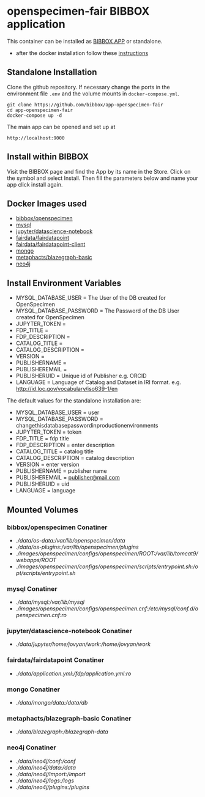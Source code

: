 # openspecimen-fair BIBBOX application

This container can be installed as [BIBBOX APP](https://bibbox.readthedocs.io/en/latest/ "BIBBOX App Store") or standalone. 

- after the docker installation follow these [instructions](INSTALL-APP.md)

## Standalone Installation 

Clone the github repository. If necessary change the ports in the environment file `.env` and the volume mounts in `docker-compose.yml`.

```
git clone https://github.com/bibbox/app-openspecimen-fair
cd app-openspecimen-fair
docker-compose up -d
```

The main app can be opened and set up at
```
http://localhost:9000
```

## Install within BIBBOX

Visit the BIBBOX page and find the App by its name in the Store. Click on the symbol and select Install. Then fill the parameters below and name your app click install again.

## Docker Images used
  - [bibbox/openspecimen](https://hub.docker.com/r/bibbox/openspecimen) 
  - [mysql](https://hub.docker.com/r/mysql) 
  - [jupyter/datascience-notebook](https://hub.docker.com/r/jupyter/datascience-notebook) 
  - [fairdata/fairdatapoint](https://hub.docker.com/r/fairdata/fairdatapoint) 
  - [fairdata/fairdatapoint-client](https://hub.docker.com/r/fairdata/fairdatapoint-client) 
  - [mongo](https://hub.docker.com/r/mongo) 
  - [metaphacts/blazegraph-basic](https://hub.docker.com/r/metaphacts/blazegraph-basic) 
  - [neo4j](https://hub.docker.com/r/neo4j) 


 
## Install Environment Variables
  - MYSQL_DATABASE_USER = The User of the DB created for OpenSpecimen
  - MYSQL_DATABASE_PASSWORD = The Password of the DB User created for OpenSpecimen
  - JUPYTER_TOKEN = 
  - FDP_TITLE = 
  - FDP_DESCRIPTION = 
  - CATALOG_TITLE = 
  - CATALOG_DESCRIPTION = 
  - VERSION = 
  - PUBLISHERNAME = 
  - PUBLISHEREMAIL = 
  - PUBLISHERUID = Unique id of Publisher e.g. ORCID
  - LANGUAGE = Language of Catalog and Dataset in IRI format. e.g. http://id.loc.gov/vocabulary/iso639-1/en

  
The default values for the standalone installation are:
  - MYSQL_DATABASE_USER = user
  - MYSQL_DATABASE_PASSWORD = changethisdatabasepasswordinproductionenvironments
  - JUPYTER_TOKEN = token
  - FDP_TITLE = fdp title
  - FDP_DESCRIPTION = enter description
  - CATALOG_TITLE = catalog title
  - CATALOG_DESCRIPTION = catalog description
  - VERSION = enter version
  - PUBLISHERNAME = publisher name
  - PUBLISHEREMAIL = publisher@mail.com
  - PUBLISHERUID = uid
  - LANGUAGE = language

  
## Mounted Volumes
### bibbox/openspecimen Conatiner
  - *./data/os-data:/var/lib/openspecimen/data*
  - *./data/os-plugins:/var/lib/openspecimen/plugins*
  - *./images/openspecimen/configs/openspecimen/ROOT:/var/lib/tomcat9/webapps/ROOT*
  - *./images/openspecimen/configs/openspecimen/scripts/entrypoint.sh:/opt/scripts/entrypoint.sh*
### mysql Conatiner
  - *./data/mysql:/var/lib/mysql*
  - *./images/openspecimen/configs/openspecimen.cnf:/etc/mysql/conf.d/openspecimen.cnf:ro*
### jupyter/datascience-notebook Conatiner
  - *./data/jupyter/home/jovyan/work:/home/jovyan/work*
### fairdata/fairdatapoint Conatiner
  - *./data/application.yml:/fdp/application.yml:ro*
### mongo Conatiner
  - *./data/mongo/data:/data/db*
### metaphacts/blazegraph-basic Conatiner
  - *./data/blazegraph:/blazegraph-data*
### neo4j Conatiner
  - *./data/neo4j/conf:/conf*
  - *./data/neo4j/data:/data*
  - *./data/neo4j/import:/import*
  - *./data/neo4j/logs:/logs*
  - *./data/neo4j/plugins:/plugins*

